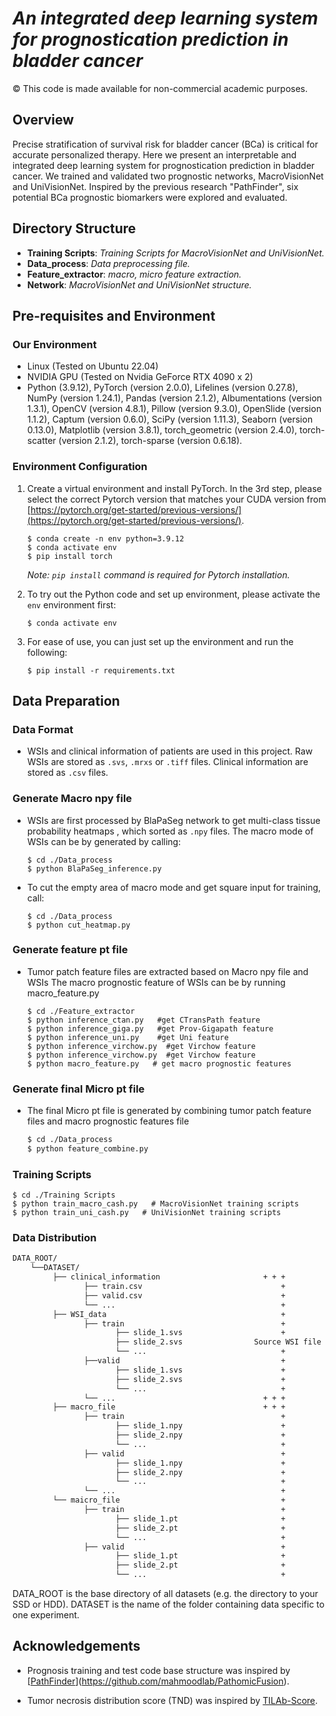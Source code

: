 # ***An integrated deep learning system for prognostication prediction in bladder cancer***

© This code is made available for non-commercial academic purposes. 

## Overview
Precise stratification of survival risk for bladder cancer (BCa) is critical for accurate personalized therapy. Here we present an interpretable and  integrated deep learning system for prognostication prediction in bladder cancer. We trained and validated two prognostic networks, MacroVisionNet and UniVisionNet. Inspired by the previous research "PathFinder", six potential BCa prognostic biomarkers were explored and evaluated.

## Directory Structure


* **Training Scripts**: *Training Scripts for MacroVisionNet and UniVisionNet.*
* **Data_process**: *Data preprocessing file.*
* **Feature_extractor**: *macro, micro feature extraction.*
* **Network**: *MacroVisionNet and UniVisionNet  structure.*


## Pre-requisites and Environment

### Our Environment
* Linux (Tested on Ubuntu 22.04)
* NVIDIA GPU (Tested on Nvidia GeForce RTX 4090 x 2)
* Python (3.9.12), PyTorch (version 2.0.0), Lifelines (version 0.27.8), NumPy (version 1.24.1), Pandas (version 2.1.2), Albumentations (version 1.3.1), OpenCV (version 4.8.1), Pillow (version 9.3.0), OpenSlide (version 1.1.2), Captum (version 0.6.0), SciPy (version 1.11.3), Seaborn (version 0.13.0), Matplotlib (version 3.8.1), torch_geometric (version 2.4.0), torch-scatter (version 2.1.2), torch-sparse (version 0.6.18).
### Environment Configuration
1. Create a virtual environment and install PyTorch. In the 3rd step, please select the correct Pytorch version that matches your CUDA version from [https://pytorch.org/get-started/previous-versions/](https://pytorch.org/get-started/previous-versions/).
   ```
   $ conda create -n env python=3.9.12
   $ conda activate env
   $ pip install torch
   ```
      *Note:  `pip install` command is required for Pytorch installation.*
   
2. To try out the Python code and set up environment, please activate the `env` environment first:

   ``` shell
   $ conda activate env
   ```
3. For ease of use, you can just set up the environment and run the following:
   ``` shell
   $ pip install -r requirements.txt
   ```

## Data Preparation

### Data Format
* WSIs and clinical information of patients are used in this project. Raw WSIs are stored as ```.svs```, ```.mrxs``` or ```.tiff``` files. Clinical information are stored as ```.csv``` files. 

### Generate Macro npy file

* WSIs are first processed by BlaPaSeg network to get multi-class tissue probability heatmaps , which sorted as ```.npy``` files.
  The macro mode of WSIs can be by generated by calling:

    ``` shell
    $ cd ./Data_process
    $ python BlaPaSeg_inference.py
    ```
* To cut the empty area of macro mode and get square input for training, call:
    ``` shell
    $ cd ./Data_process
    $ python cut_heatmap.py
    ```

### Generate feature pt file

* Tumor patch feature files are extracted based on Macro npy file and WSIs
  The  macro prognostic  feature of WSIs can be by running macro_feature.py 

    ``` shell
    $ cd ./Feature_extractor
    $ python inference_ctan.py   #get CTransPath feature
    $ python inference_giga.py   #get Prov-Gigapath feature
    $ python inference_uni.py    #get Uni feature
    $ python inference_virchow.py  #get Virchow feature
    $ python inference_virchow.py  #get Virchow feature
    $ python macro_feature.py   # get macro prognostic features
    
    ```
  

### Generate final Micro pt file

* The final Micro pt file is generated by combining tumor patch feature files and macro prognostic features file

  ```bash
  $ cd ./Data_process
  $ python feature_combine.py
  ```

### Training Scripts

```shell
$ cd ./Training Scripts
$ python train_macro_cash.py   # MacroVisionNet training scripts 
$ python train_uni_cash.py   # UniVisionNet training scripts 
```

### Data Distribution

```bash
DATA_ROOT/
    └──DATASET/
         ├── clinical_information                       + + + 
                ├── train.csv                               +
                ├── valid.csv                               +
                └── ...                                     +
         ├── WSI_data                                       +
                ├── train                                   +
                       ├── slide_1.svs                      +
                       ├── slide_2.svs                Source WSI file
                       └── ...                              +
                ├──valid                                    +
                       ├── slide_1.svs                      +
                       ├── slide_2.svs                      +
                       └── ...                              +
                └── ...                                 + + +
         ├── macro_file                                 + + +
                ├── train                                   +
                       ├── slide_1.npy                      +
                       ├── slide_2.npy                      +
                       └── ...                              +
                ├── valid                                   +
                       ├── slide_1.npy                      +
                       ├── slide_2.npy                      +
                       └── ...                              +
                └── ...                                     +
         └── maicro_file                                    +
                ├── train                                   +
                       ├── slide_1.pt                       +
                       ├── slide_2.pt                       +
                       └── ...                              +
                ├── valid                                   +
                       ├── slide_1.pt                       +
                       ├── slide_2.pt                       +
                       └── ...                              +            
```
DATA_ROOT is the base directory of all datasets (e.g. the directory to your SSD or HDD). DATASET is the name of the folder containing data specific to one experiment.


## Acknowledgements
- Prognosis training and test code base structure was inspired by [[PathFinder](https://github.com/Biooptics2021/PathFinder)](https://github.com/mahmoodlab/PathomicFusion).

- Tumor necrosis distribution score (TND) was inspired by [TILAb-Score](https://github.com/TissueImageAnalytics/TILAb-Score).

  



